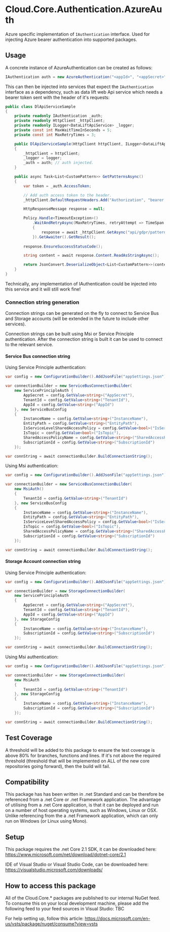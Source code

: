 # **Cloud.Core.Authentication.AzureAuth**

<div id="description">

Azure specific implementation of `IAuthentication` interface.  Used for injecting Azure bearer authentication into supported packages.

</div>

## Usage

A concrete instance of AzureAuthentication can be created as follows:

```csharp
IAuthentication auth = new AzureAuthentication("<appId>", "<appSecret>", "<tenantId>");
```

This can then be injected into services that expect the `IAuthentication` interface as a dependency, such as data lift web Api service which needs a bearer token sent with the header of it's requests: 

```csharp
public class DlApiServiceSample
{
    private readonly IAuthentication _auth;
    private readonly HttpClient _httpClient;
    private readonly ILogger<DataLiftApiService> _logger;
    private const int MaxWaitTimeInSeconds = 5;
    private const int MaxRetryTimes = 3;

    public DlApiServiceSample(HttpClient httpClient, ILogger<DataLiftApiService> logger, IAuthentication auth)
    {
        _httpClient = httpClient;
        _logger = logger;
        _auth = auth; // auth injected.
    }

    public async Task<List<CustomPattern>> GetPatternsAsync()
    {
        var token = _auth.AccessToken;

        // Add auth access token to the header.
        _httpClient.DefaultRequestHeaders.Add("Authorization", "bearer " + token.BearerToken);

        HttpResponseMessage response = null;

        Policy.Handle<TimeoutException>()
            .WaitAndRetryAsync(MaxRetryTimes, retryAttempt => TimeSpan.FromSeconds(Math.Pow(MaxWaitTimeInSeconds, retryAttempt))).ExecuteAsync(async () =>
            {
                response = await _httpClient.GetAsync("api/gdpr/patterns");
            }).GetAwaiter().GetResult();
        
        response.EnsureSuccessStatusCode();

        string content = await response.Content.ReadAsStringAsync();

        return JsonConvert.DeserializeObject<List<CustomPattern>>(content);
    }
}
```
Technically, any implementation of IAuthentication could be injected into this service and it will still work fine! 

### Connection string generation

Connection strings can be generated on the fly to connect to Service Bus and Storage accounts (will be extended in the future to include other services).

Connection strings can be built using Msi or Service Principle authentication.  After the connection string is built it can be used to connect to the relevant service.

#### Service Bus connection string

Using Service Principle authentication:

```csharp
var config = new ConfigurationBuilder().AddJsonFile("appSettings.json").Build();

var connectionBuilder = new ServiceBusConnectionBuilder(
	new ServicePrincipleAuth {
		AppSecret = config.GetValue<string>("AppSecret"),
		TenantId = config.GetValue<string>("TenantId"),
		AppId = config.GetValue<string>("AppId")
	}, new ServiceBusConfig
	{
		InstanceName = config.GetValue<string>("InstanceName"),
		EntityPath = config.GetValue<string>("EntityPath"),
		IsServiceLevelSharedAccessPolicy = config.GetValue<bool>("IsServiceLevelSharedAccessPolicy"),
		IsTopic = config.GetValue<bool>("IsTopic"),
		SharedAccessPolicyName = config.GetValue<string>("SharedAccessPolicyName"),
		SubscriptionId = config.GetValue<string>("SubscriptionId")
	});

var connString = await connectionBuilder.BuildConnectionString();
```

Using Msi authentication:

```csharp
var config = new ConfigurationBuilder().AddJsonFile("appSettings.json").Build();

var connectionBuilder = new ServiceBusConnectionBuilder(
	new MsiAuth()
	{
		TenantId = config.GetValue<string>("TenantId")
	}, new ServiceBusConfig
	{
		InstanceName = config.GetValue<string>("InstanceName"),
		EntityPath = config.GetValue<string>("EntityPath"),
		IsServiceLevelSharedAccessPolicy = config.GetValue<bool>("IsServiceLevelSharedAccessPolicy"),
		IsTopic = config.GetValue<bool>("IsTopic"),
		SharedAccessPolicyName = config.GetValue<string>("SharedAccessPolicyName"),
		SubscriptionId = config.GetValue<string>("SubscriptionId")
	});

var connString = await connectionBuilder.BuildConnectionString();
```

#### Storage Account connection string

Using Service Principle authentication:

```csharp
var config = new ConfigurationBuilder().AddJsonFile("appSettings.json").Build();

var connectionBuilder = new StorageConnectionBuilder(
	new ServicePrincipleAuth
	{
		AppSecret = config.GetValue<string>("AppSecret"),
		TenantId = config.GetValue<string>("TenantId"),
		AppId = config.GetValue<string>("AppId")
	}, new StorageConfig
	{
		InstanceName = config.GetValue<string>("InstanceName"),
		SubscriptionId = config.GetValue<string>("SubscriptionId")
	});

var connString = await connectionBuilder.BuildConnectionString();
```
 
Using Msi authentication:

```csharp
var config = new ConfigurationBuilder().AddJsonFile("appSettings.json").Build();

var connectionBuilder = new StorageConnectionBuilder(
	new MsiAuth
	{
		TenantId = config.GetValue<string>("TenantId")
	}, new StorageConfig
	{
		InstanceName = config.GetValue<string>("InstanceName"),
		SubscriptionId = config.GetValue<string>("SubscriptionId")
	});

var connString = await connectionBuilder.BuildConnectionString();
```

## Test Coverage
A threshold will be added to this package to ensure the test coverage is above 80% for branches, functions and lines.  If it's not above the required threshold 
(threshold that will be implemented on ALL of the new core repositories going forward), then the build will fail.

## Compatibility
This package has has been written in .net Standard and can be therefore be referenced from a .net Core or .net Framework application. The advantage of utilising from a .net Core application, 
is that it can be deployed and run on a number of host operating systems, such as Windows, Linux or OSX.  Unlike referencing from the a .net Framework application, which can only run on 
Windows (or Linux using Mono).
 
## Setup
This package requires the .net Core 2.1 SDK, it can be downloaded here: 
https://www.microsoft.com/net/download/dotnet-core/2.1

IDE of Visual Studio or Visual Studio Code, can be downloaded here:
https://visualstudio.microsoft.com/downloads/

## How to access this package
All of the Cloud.Core.* packages are published to our internal NuGet feed.  To consume this on your local development machine, please add the following feed to your feed sources in Visual Studio:
TBC

For help setting up, follow this article: https://docs.microsoft.com/en-us/vsts/package/nuget/consume?view=vsts
